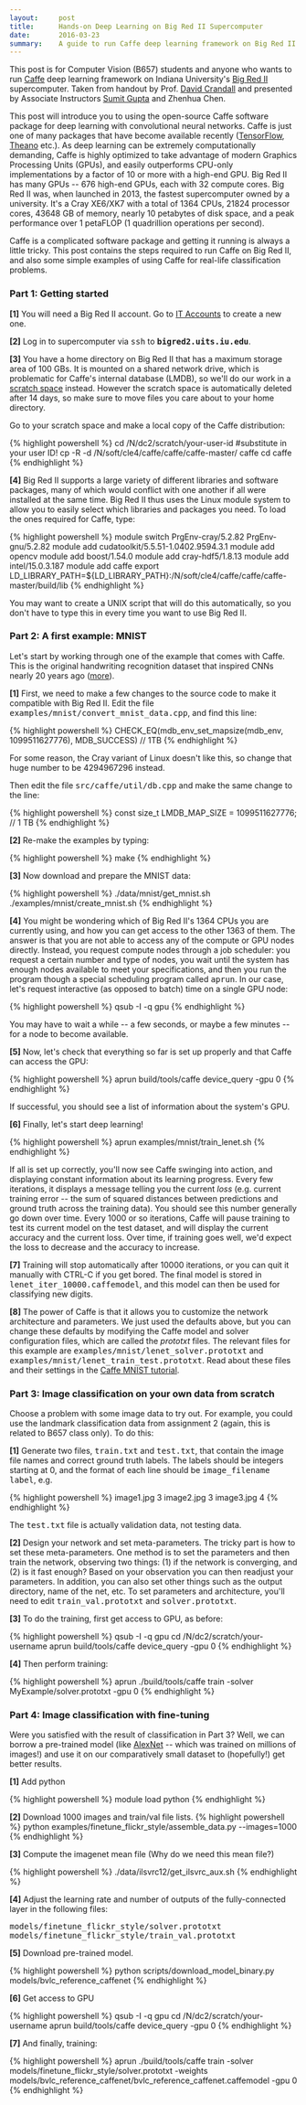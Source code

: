 ```yaml
---
layout:     post
title:      Hands-on Deep Learning on Big Red II Supercomputer
date:       2016-03-23
summary:    A guide to run Caffe deep learning framework on Big Red II Supercomputer including installation, training, and testing on MNIST and your own dataset.
---
```


This post is for Computer Vision (B657) students and anyone who wants to run [Caffe](http://caffe.berkeleyvision.org/) deep learning framework on Indiana University's [Big Red II](https://kb.iu.edu/d/bcqt) supercomputer. Taken from handout by Prof. [David Crandall](https://www.cs.indiana.edu/~djcran/) and presented by Associate Instructors [Sumit Gupta](http://gsumit.com/about/) and Zhenhua Chen.

This post will introduce you to using the open-source Caffe software package for deep learning with convolutional neural networks. Caffe is just one of many packages that have become available recently ([TensorFlow](https://www.tensorflow.org/), [Theano](http://deeplearning.net/software/theano/) etc.). As deep learning can be extremely computationally demanding, Caffe is highly optimized to take advantage of modern Graphics Processing Units (GPUs), and easily outperforms CPU-only implementations by a factor of 10 or more with a high-end GPU. Big Red II has many GPUs -- 676 high-end GPUs, each with 32 compute cores. Big Red II was, when launched in 2013, the fastest supercomputer owned by a university. It's a Cray XE6/XK7 with a total of 1364 CPUs, 21824 processor cores, 43648 GB of memory, nearly 10 petabytes of disk space, and a peak performance over 1 petaFLOP (1 quadrillion operations per second). 

Caffe is a complicated software package and getting it running is always a little tricky. This post contains the steps required to run Caffe on Big Red II, and also some simple examples of using Caffe for real-life classification problems.

### Part 1: Getting started

**[1]** You will need a Big Red II account. Go to [IT Accounts](https://access.iu.edu/Accounts) to create a new one. 

**[2]** Log in to supercomputer via <span style="font-family: monospace">ssh</span> to <span style="font-family: monospace"><b>bigred2.uits.iu.edu</b></span>.

**[3]** You have a home directory on Big Red II that has a maximum storage area of 100 GBs. It is mounted on a shared network drive, which is problematic for Caffe's internal database (LMDB), so we'll do our work in a [scratch space](https://kb.iu.edu/d/bcqt#storage) instead. However the scratch space is automatically deleted after 14 days, so make sure to move files you care about to your home directory.

Go to your scratch space and make a local copy of the Caffe distribution:

{% highlight powershell %}
cd /N/dc2/scratch/your-user-id #substitute in your user ID! 
cp -R -d /N/soft/cle4/caffe/caffe/caffe-master/ caffe
cd caffe
{% endhighlight %}

**[4]** Big Red II supports a large variety of different libraries and software packages, many of which would conflict with one another if all were installed at the same time. Big Red II thus uses the Linux module system to allow you to easily select which libraries and packages you need. To load the ones required for Caffe, type: 

{% highlight powershell %}
module switch PrgEnv-cray/5.2.82 PrgEnv-gnu/5.2.82
module add cudatoolkit/5.5.51-1.0402.9594.3.1
module add opencv
module add boost/1.54.0
module add cray-hdf5/1.8.13
module add intel/15.0.3.187
module add caffe
export LD_LIBRARY_PATH=${LD_LIBRARY_PATH}:/N/soft/cle4/caffe/caffe/caffe-master/build/lib
{% endhighlight %}

You may want to create a UNIX script that will do this automatically, so you don't have to type this in every time you want to use Big Red II.

### Part 2: A first example: MNIST

Let's start by working through one of the example that comes with Caffe. This is the original handwriting recognition dataset that inspired CNNs nearly 20 years ago ([more](http://yann.lecun.com/exdb/publis/pdf/lecun-98.pdf)). 

**[1]** First, we need to make a few changes to the source code to make it compatible with Big Red II. Edit the file <span style="font-family: monospace">examples/mnist/convert_mnist_data.cpp</span>, and find this line:

{% highlight powershell %}
CHECK_EQ(mdb_env_set_mapsize(mdb_env, 1099511627776), MDB_SUCCESS) // 1TB
{% endhighlight %}

For some reason, the Cray variant of Linux doesn't like this, so change that huge number to be 4294967296 instead.

Then edit the file <span style="font-family: monospace">src/caffe/util/db.cpp</span> and make the same change to the line:

{% highlight powershell %}
const size_t LMDB_MAP_SIZE = 1099511627776; // 1 TB
{% endhighlight %}

**[2]** Re-make the examples by typing:

{% highlight powershell %}
make
{% endhighlight %}

**[3]** Now download and prepare the MNIST data:

{% highlight powershell %}
./data/mnist/get_mnist.sh
./examples/mnist/create_mnist.sh
{% endhighlight %}

**[4]** You might be wondering which of Big Red II's 1364 CPUs you are currently using, and how you can get access to the other 1363 of them. The answer is that you are not able to access any of the compute or GPU nodes directly. Instead, you request compute nodes through a job scheduler: you request a certain number and type of nodes, you wait until the system has enough nodes available to meet your specifications, and then you run the program though a special scheduling program called <span style="font-family: monospace">aprun</span>. In our case, let's request interactive (as opposed to batch) time on a single GPU node: 

{% highlight powershell %}
qsub -I -q gpu
{% endhighlight %}

You may have to wait a while -- a few seconds, or maybe a few minutes -- for a node to become available.

**[5]** Now, let's check that everything so far is set up properly and that Caffe can access the GPU:

{% highlight powershell %}
aprun build/tools/caffe device_query -gpu 0
{% endhighlight %}

If successful, you should see a list of information about the system's GPU.

**[6]** Finally, let's start deep learning! 

{% highlight powershell %}
aprun examples/mnist/train_lenet.sh
{% endhighlight %}

If all is set up correctly, you'll now see Caffe swinging into action, and displaying constant information about its learning progress. Every few iterations, it displays a message telling you the current *loss* (e.g. current training error -- the sum of squared distances between predictions and ground truth across the training data). You should see this number generally go down over time. Every 1000 or so iterations, Caffe will pause training to test its current model on the test dataset, and will display the current accuracy and the current loss. Over time, if training goes well, we'd expect the loss to decrease and the accuracy to increase.

**[7]** Training will stop automatically after 10000 iterations, or you can quit it manually with CTRL-C if you get bored. The final model is stored in <span style="font-family: monospace">lenet_iter_10000.caffemodel</span>, and this model can then be used for classifying new digits. 

**[8]** The power of Caffe is that it allows you to customize the network architecture and parameters. We just used the defaults above, but you can change these defaults by modifying the Caffe model and solver configuration files, which are called the *prototxt* files. The relevant files for this example are <span style="font-family: monospace">examples/mnist/lenet_solver.prototxt</span> and <span style="font-family: monospace">examples/mnist/lenet_train_test.prototxt</span>. Read about these files and their settings in the [Caffe MNIST tutorial](http://caffe.berkeleyvision.org/gathered/examples/mnist.html). 

### Part 3: Image classification on your own data from scratch

Choose a problem with some image data to try out. For example, you could use the landmark classification data from assignment 2 (again, this is related to B657 class only). To do this: 

**[1]** Generate two files, <span style="font-family: monospace">train.txt</span> and <span style="font-family: monospace">test.txt</span>, that contain the image file names and correct ground truth labels. The labels should be integers starting at 0, and the format of each line should be <span style="font-family: monospace">image_filename label</span>, e.g. 

{% highlight powershell %}
image1.jpg 3
image2.jpg 3
image3.jpg 4
{% endhighlight %}

The <span style="font-family: monospace">test.txt</span> file is actually validation data, not testing data.

**[2]** Design your network and set meta-parameters. The tricky part is how to set these meta-parameters. One method is to set the parameters and then train the network, observing two things: (1) if the network is converging, and (2) is it fast enough? Based on your observation you can then readjust your parameters. In addition, you can also set other things such as the output directory, name of the net, etc. To set parameters and architecture, you'll need to edit <span style="font-family: monospace">train_val.prototxt</span> and <span style="font-family: monospace">solver.prototxt</span>.

**[3]** To do the training, first get access to GPU, as before:

{% highlight powershell %}
qsub -I -q gpu
cd /N/dc2/scratch/your-username
aprun build/tools/caffe device_query -gpu 0
{% endhighlight %}

**[4]** Then perform training:

{% highlight powershell %}
aprun ./build/tools/caffe train -solver MyExample/solver.prototxt -gpu 0
{% endhighlight %}

### Part 4: Image classification with fine-tuning

Were you satisfied with the result of classification in Part 3? Well, we can borrow a pre-trained model (like [AlexNet](https://papers.nips.cc/paper/4824-imagenet-classification-with-deep-convolutional-neural-networks.pdf) -- which was trained on millions of images!) and use it on our comparatively small dataset to (hopefully!) get better results.

**[1]** Add python

{% highlight powershell %}
module load python
{% endhighlight %}

**[2]** Download 1000 images and train/val file lists.
{% highlight powershell %}
python examples/finetune_flickr_style/assemble_data.py --images=1000
{% endhighlight %}

**[3]** Compute the imagenet mean file (Why do we need this mean file?)

{% highlight powershell %}
./data/ilsvrc12/get_ilsvrc_aux.sh
{% endhighlight %}

**[4]** Adjust the learning rate and number of outputs of the fully-connected layer in the following files:

<span style="font-family: monospace">
models/finetune_flickr_style/solver.prototxt
models/finetune_flickr_style/train_val.prototxt
</span>

**[5]** Download pre-trained model.

{% highlight powershell %}
python scripts/download_model_binary.py models/bvlc_reference_caffenet
{% endhighlight %}

**[6]** Get access to GPU

{% highlight powershell %}
qsub -I -q gpu
cd /N/dc2/scratch/your-username
aprun build/tools/caffe device_query -gpu 0
{% endhighlight %}

**[7]** And finally, training:

{% highlight powershell %}
aprun ./build/tools/caffe train -solver models/finetune_flickr_style/solver.prototxt -weights models/bvlc_reference_caffenet/bvlc_reference_caffenet.caffemodel -gpu 0
{% endhighlight %}
